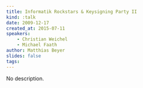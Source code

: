 ```yaml
---
title: Informatik Rockstars & Keysigning Party II
kind: :talk
date: 2009-12-17
created_at: 2015-07-11
speakers:
    - Christian Weichel
    - Michael Faath
author: Matthias Beyer
slides: false
tags:
---
```


No description.
